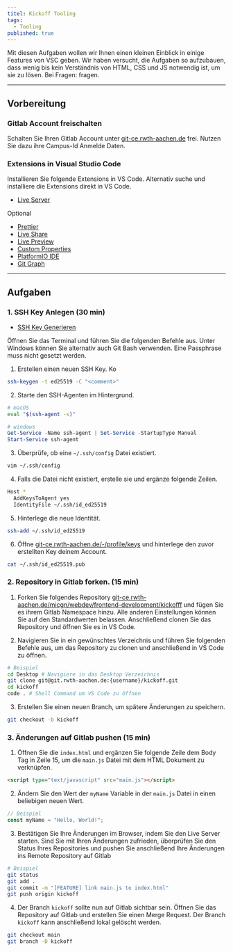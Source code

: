 ```yaml
---
titel: Kickoff Tooling
tags:
  - Tooling
published: true
---
```


Mit diesen Aufgaben wollen wir Ihnen einen kleinen Einblick in einige Features von VSC geben. Wir haben versucht, die Aufgaben so aufzubauen, dass wenig bis kein Verständnis von HTML, CSS und JS notwendig ist, um sie zu lösen. Bei Fragen: fragen.

---

## Vorbereitung

### Gitlab Account freischalten

Schalten Sie Ihren Gitlab Account unter [git-ce.rwth-aachen.de](https://git-ce.rwth-aachen.de/) frei. Nutzen Sie dazu ihre Campus-Id Anmelde Daten.

### Extensions in Visual Studio Code

Installieren Sie folgende Extensions in VS Code. Alternativ suche und installiere die Extensions direkt in VS Code.

- [Live Server](https://marketplace.visualstudio.com/items?itemName=ritwickdey.LiveServer)

Optional

- [Prettier](https://marketplace.visualstudio.com/items?itemName=esbenp.prettier-vscode)
- [Live Share](https://marketplace.visualstudio.com/items?itemName=MS-vsliveshare.vsliveshare)
- [Live Preview](https://marketplace.visualstudio.com/items?itemName=ms-vscode.live-server)
- [Custom Properties](https://marketplace.visualstudio.com/items?itemName=Tock.vscode-css-custom-properties)
- [PlatformIO IDE](https://marketplace.visualstudio.com/items?itemName=platformio.platformio-ide)
- [Git Graph](https://marketplace.visualstudio.com/items?itemName=mhutchie.git-graph)

---

## Aufgaben

### 1. SSH Key Anlegen (30 min)

- [SSH Key Generieren](https://docs.github.com/en/authentication/connecting-to-github-with-ssh/generating-a-new-ssh-key-and-adding-it-to-the-ssh-agent?platform=mac)

Öffnen Sie das Terminal und führen Sie die folgenden Befehle aus. Unter Windows können Sie alternativ auch Git Bash verwenden. Eine Passphrase muss nicht gesetzt werden.

1. Erstellen einen neuen SSH Key. Ko

```bash
ssh-keygen -t ed25519 -C "<comment>"
```

2. Starte den SSH-Agenten im Hintergrund.

```bash
# macOS
eval "$(ssh-agent -s)"
```

```powershell
# windows
Get-Service -Name ssh-agent | Set-Service -StartupType Manual
Start-Service ssh-agent
```

3. Überprüfe, ob eine `~/.ssh/config` Datei existiert.

```bash
vim ~/.ssh/config
```

4. Falls die Datei nicht existiert, erstelle sie und ergänze folgende Zeilen.

```bash
Host *
  AddKeysToAgent yes
  IdentityFile ~/.ssh/id_ed25519
```

5. Hinterlege die neue Identität.

```bash
ssh-add ~/.ssh/id_ed25519
```

6. Öffne [git-ce.rwth-aachen.de/-/profile/keys](https://git-ce.rwth-aachen.de/-/profile/keys) und hinterlege den zuvor erstellten Key deinem Account.

```bash
cat ~/.ssh/id_ed25519.pub
```

### 2. Repository in Gitlab forken. (15 min)

1. Forken Sie folgendes Repository [git-ce.rwth-aachen.de/micgn/webdev/frontend-development/kickofff](https://git-ce.rwth-aachen.de/micgn/webdev/frontend-development/kickoff) und fügen Sie es ihrem Gitlab Namespace hinzu.
   Alle anderen Einstellungen können Sie auf den Standardwerten belassen. Anschließend clonen Sie das Repository und öffnen Sie es in VS Code.

2. Navigieren Sie in ein gewünschtes Verzeichnis und führen Sie folgenden Befehle aus, um das Repository zu clonen und anschließend in VS Code zu öffnen.

```bash
# Beispiel
cd Desktop # Navigiere in das Desktop Verzeichnis
git clone git@git.rwth-aachen.de:{username}/kickoff.git
cd kickoff
code . # Shell Command um VS Code zu öffnen
```

3. Erstellen Sie einen neuen Branch, um spätere Änderungen zu speichern.

```bash
git checkout -b kickoff
```

### 3. Änderungen auf Gitlab pushen (15 min)

1. Öffnen Sie die `index.html` und ergänzen Sie folgende Zeile dem Body Tag in Zeile 15, um die `main.js` Datei mit dem HTML Dokument zu verknüpfen.

```html
<script type="text/javascript" src="main.js"></script>
```

2. Ändern Sie den Wert der `myName` Variable in der `main.js` Datei in einen beliebigen neuen Wert.

```javascript
// Beispiel
const myName = "Hello, World!";
```

3. Bestätigen Sie Ihre Änderungen im Browser, indem Sie den Live Server starten. Sind Sie mit Ihren Änderungen zufrieden, überprüfen Sie den Status Ihres Repositories und pushen Sie anschließend Ihre Änderungen ins Remote Repository auf Gitlab

```bash
# Beispiel
git status
git add .
git commit -m "[FEATURE] link main.js to index.html"
git push origin kickoff
```

4. Der Branch `kickoff` sollte nun auf Gitlab sichtbar sein. Öffnen Sie das Repository auf Gitlab und erstellen Sie einen Merge Request. Der Branch `kickoff` kann anschließend lokal gelöscht werden.

```bash
git checkout main
git branch -D kickoff
```
